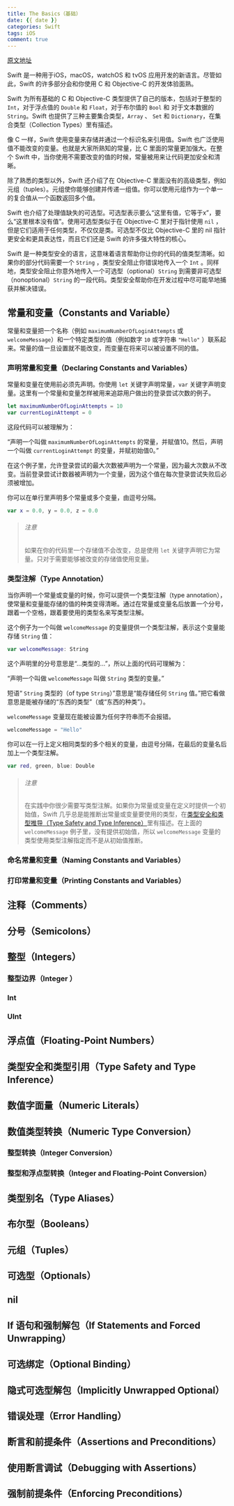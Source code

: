 ```yaml
---
title: The Basics（基础）
date: {{ date }}
categories: Swift
tags: iOS
comment: true
---
```

[原文地址](https://developer.apple.com/library/content/documentation/Swift/Conceptual/Swift_Programming_Language/TheBasics.html#//apple_ref/doc/uid/TP40014097-CH5-ID309)

Swift 是一种用于iOS，macOS，watchOS 和 tvOS 应用开发的新语言。尽管如此，Swift 的许多部分会和你使用 C 和 Objective-C 的开发体验面熟。

Swift 为所有基础的 C 和 Objective-C 类型提供了自己的版本，包括对于整型的 `Int`，对于浮点值的 `Double` 和 `Float`，对于布尔值的 `Bool` 和 对于文本数据的 `String`。Swift 也提供了三种主要集合类型，`Array` 、 `Set` 和 `Dictionary`，在集合类型（Collection Types）里有描述。

像 C 一样，Swift 使用变量来存储并通过一个标识名来引用值。Swift 也广泛使用值不能改变的变量。也就是大家所熟知的常量，比 C 里面的常量更加强大。在整个 Swift 中，当你使用不需要改变的值的时候，常量被用来让代码更加安全和清晰。

除了熟悉的类型以外，Swift 还介绍了在 Objective-C 里面没有的高级类型，例如元组（tuples）。元组使你能够创建并传递一组值。你可以使用元组作为一个单一的复合值从一个函数返回多个值。

Swift 也介绍了处理值缺失的可选型。可选型表示要么“这里有值，它等于x”，要么“这里根本没有值”。使用可选型类似于在 Objective-C 里对于指针使用 `nil` ，但是它们适用于任何类型，不仅仅是类。可选型不仅比 Objective-C 里的 nil 指针更安全和更具表达性，而且它们还是 Swift 的许多强大特性的核心。

Swift 是一种类型安全的语言，这意味着语言帮助你让你的代码的值类型清晰。如果你的部分代码需要一个 `String` ，类型安全阻止你错误地传入一个 `Int` 。同样地，类型安全阻止你意外地传入一个可选型（optional）`String` 到需要非可选型（nonoptional）`String` 的一段代码。类型安全帮助你在开发过程中尽可能早地捕获并解决错误。

## 常量和变量（Constants and Variable）

常量和变量把一个名称（例如 `maximumNumberOfLoginAttempts` 或 `welcomeMessage`）和一个特定类型的值（例如数字 `10` 或字符串 `"Hello"` ）联系起来。常量的值一旦设置就不能改变，而变量在将来可以被设置不同的值。

### 声明常量和变量（Declaring Constants and Variables）

常量和变量在使用前必须先声明。你使用 `let` 关键字声明常量，`var` 关键字声明变量。这里有一个常量和变量怎样被用来追踪用户做出的登录尝试次数的例子。

```swift
let maximumNumberOfLoginAttempts = 10
var currentLoginAttempt = 0
```

这段代码可以被理解为：

“声明一个叫做 `maximumNumberOfLoginAttempts` 的常量，并赋值10。然后，声明一个叫做 `currentLoginAttempt` 的变量，并赋初始值0。”

在这个例子里，允许登录尝试的最大次数被声明为一个常量，因为最大次数从不改变。当前登录尝试计数器被声明为一个变量，因为这个值在每次登录尝试失败后必须被增加。

你可以在单行里声明多个常量或多个变量，由逗号分隔。

```swift
var x = 0.0, y = 0.0, z = 0.0
```

> ###### 注意
>
> 如果在你的代码里一个存储值不会改变，总是使用 `let` 关键字声明它为常量。只对于需要能够被改变的存储值使用变量。

### 类型注解（Type Annotation）

当你声明一个常量或变量的时候，你可以提供一个类型注解（type annotation），使常量和变量能存储的值的种类变得清晰。通过在常量或变量名后放置一个分号，跟着一个空格，跟着要使用的类型名来写类型注解。

这个例子为一个叫做 `welcomeMessage` 的变量提供一个类型注解，表示这个变量能存储 `String` 值：

```swift
var welcomeMessage: String
```

这个声明里的分号意思是“…类型的…”，所以上面的代码可理解为：

“声明一个叫做 `welcomeMessage` 叫做 `String` 类型的变量。”

短语“ `String` 类型的（of type `String`）”意思是“能存储任何 `String` 值。”把它看做意思是能被存储的“东西的类型”（或“东西的种类”）。

`welcomeMessage` 变量现在能被设置为任何字符串而不会报错。

```swift
welcomeMessage = "Hello"
```

你可以在一行上定义相同类型的多个相关的变量，由逗号分隔，在最后的变量名后加上一个类型注解。

```swift
var red, green, blue: Double
```

> ###### 注意
>
> 在实践中你很少需要写类型注解。如果你为常量或变量在定义时提供一个初始值，Swift 几乎总是能推断出常量或变量要使用的类型，在[类型安全和类型推导（Type Safety and Type Inference）]()里有描述。在上面的 `welcomeMessage` 例子里，没有提供初始值，所以 `welcomeMessage` 变量的类型使用类型注解指定而不是从初始值推断。

### 命名常量和变量（Naming Constants and Variables）

### 打印常量和变量（Printing Constants and Variables）

## 注释（Comments）

## 分号（Semicolons）

## 整型（Integers）

### 整型边界（Integer ）

### Int

### UInt

## 浮点值（Floating-Point Numbers）

## 类型安全和类型引用（Type Safety and Type Inference）

## 数值字面量（Numeric Literals）

## 数值类型转换（Numeric Type Conversion）

### 整型转换（Integer Conversion）

### 整型和浮点型转换（Integer and Floating-Point Conversion）

## 类型别名（Type Aliases）

## 布尔型（Booleans）

## 元组（Tuples）

## 可选型（Optionals）

## nil

## If 语句和强制解包（If Statements and Forced Unwrapping）

## 可选绑定（Optional Binding）

## 隐式可选型解包（Implicitly Unwrapped Optional）

## 错误处理（Error Handling）

## 断言和前提条件（Assertions and Preconditions）

## 使用断言调试（Debugging with Assertions）

## 强制前提条件（Enforcing Preconditions）